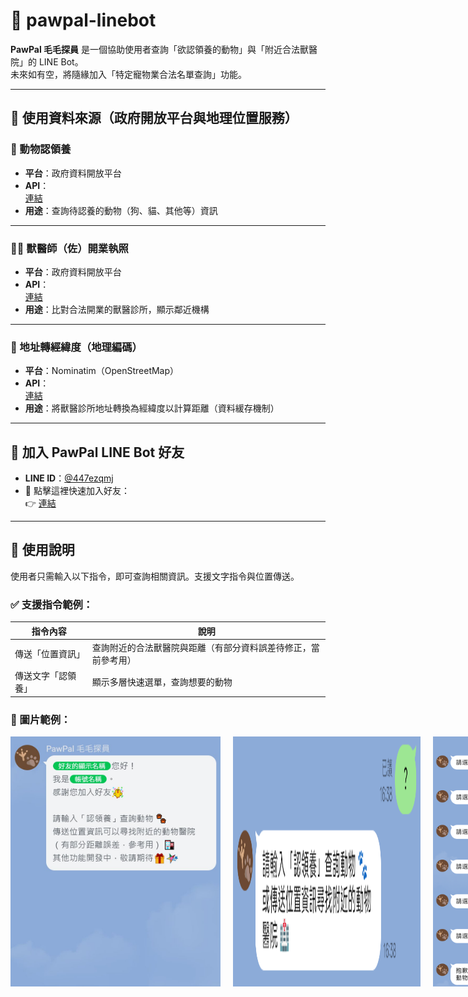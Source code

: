 # 🐾 pawpal-linebot

**PawPal 毛毛探員** 是一個協助使用者查詢「欲認領養的動物」與「附近合法獸醫院」的 LINE Bot。  
未來如有空，將隨緣加入「特定寵物業合法名單查詢」功能。

---

## 🔗 使用資料來源（政府開放平台與地理位置服務）

### 🐶 動物認領養
- **平台**：政府資料開放平台
- **API**：  
  [連結](https://data.moa.gov.tw/Service/OpenData/TransService.aspx?UnitId=QcbUEzN6E6DL&IsTransData=1)  
- **用途**：查詢待認養的動物（狗、貓、其他等）資訊

---

### 🧑‍⚕️ 獸醫師（佐）開業執照
- **平台**：政府資料開放平台  
- **API**：  
  [連結](https://data.moa.gov.tw/Service/OpenData/DataFileService.aspx?UnitId=078&IsTransData=1)  
- **用途**：比對合法開業的獸醫診所，顯示鄰近機構

---

### 📍 地址轉經緯度（地理編碼）
- **平台**：Nominatim（OpenStreetMap）  
- **API**：  
  [連結](https://nominatim.openstreetmap.org/search)  
- **用途**：將獸醫診所地址轉換為經緯度以計算距離（資料緩存機制）

---

## 🤖 加入 PawPal LINE Bot 好友

- **LINE ID**：[@447ezqmj](https://line.me/R/ti/p/@447ezqmj)  
- 📱 點擊這裡快速加入好友：  
  👉 [連結](https://line.me/R/ti/p/@447ezqmj)

---

## 📘 使用說明

使用者只需輸入以下指令，即可查詢相關資訊。支援文字指令與位置傳送。

### ✅ 支援指令範例：

| 指令內容 | 說明 |
|----------|------|
| 傳送「位置資訊」 | 查詢附近的合法獸醫院與距離（有部分資料誤差待修正，當前參考用） |
| 傳送文字「認領養」 | 顯示多層快速選單，查詢想要的動物 |

### 🔎 圖片範例：
<div style="display: flex; gap: 20px;">
  <img src="./images/example_introduce.jpg" alt="Introduction image" height="400" >
  <img src="./images/example.png" alt="Example image" width="300" >
  <img src="./images/example_animal2.png" alt="Animal image 2" height="400" >
  <img src="./images/example_animal.jpg" alt="Animal image 1" height="400" >
  <img src="./images/example_vet.jpg" alt="Veterinarian image" height="400" >
</div>